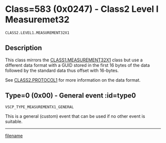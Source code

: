 # Class=583 (0x0247) - Class2 Level I Measuremet32

    CLASS2.LEVEL1.MEASUREMENT32X1

## Description

This class mirrors the [CLASS1.MEASUREMENT32X1](./class1.measurement32.md) class but use a different data format with a GUID stored in the first 16 bytes of the data followed by the standard data thus offset with 16-bytes.

See [CLASS2.PROTOCOL1](./class2.protocol1.md) for more information on the data format.

## Type=0 (0x00) - General event :id=type0

```
VSCP_TYPE_MEASUREMENTX1_GENERAL
```

This is a general (custom) event that can be used if no other event is suitable. 
 
 


----


[filename](./bottom_copyright.md ':include')